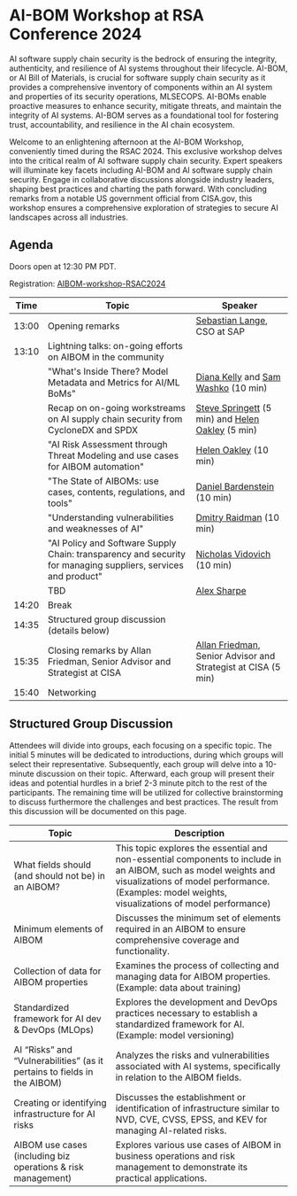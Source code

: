 # AI-BOM Workshop at RSA Conference 2024

AI software supply chain security is the bedrock of ensuring the integrity, authenticity, and resilience of AI systems throughout their lifecycle. AI-BOM, or AI Bill of Materials, is crucial for software supply chain security as it provides a comprehensive inventory of components within an AI system and properties of its security operations, MLSECOPS. AI-BOMs enable proactive measures to enhance security, mitigate threats, and maintain the integrity of AI systems. AI-BOM serves as a foundational tool for fostering trust, accountability, and resilience in the AI chain ecosystem.

Welcome to an enlightening afternoon at the AI-BOM Workshop, conveniently timed during the RSAC 2024. This exclusive workshop delves into the critical realm of AI software supply chain security. Expert speakers will illuminate key facets including AI-BOM and AI software supply chain security. Engage in collaborative discussions alongside industry leaders, shaping best practices and charting the path forward. With concluding remarks from a notable US government official from CISA.gov, this workshop ensures a comprehensive exploration of strategies to secure AI landscapes across all industries.


## Agenda
Doors open at 12:30 PM PDT.

Registration: [AIBOM-workshop-RSAC2024](https://lu.ma/AIBOM-workshop-RSAC2024)

| Time       | Topic                                                               | Speaker                                   |
|------------|----------------------------------------------------------------------|-------------------------------------------|
| 13:00      | Opening remarks                      | [Sebastian Lange](https://www.linkedin.com/in/selange/), CSO at SAP                          |
| 13:10      | Lightning talks: on-going efforts on AIBOM in the community         |                                           |
|            | "What's Inside There? Model Metadata and Metrics for AI/ML BoMs"    | [Diana Kelly](https://www.linkedin.com/in/dianakelleysecuritycurve/) and [Sam Washko](https://www.linkedin.com/in/sam-washko-097486aa/) (10 min)              |
|            | Recap on on-going workstreams on AI supply chain security from CycloneDX and SPDX          | [Steve Springett](https://www.linkedin.com/in/stevespringett/) (5 min) and [Helen Oakley](https://www.linkedin.com/in/helen-oakley/) (5 min)    |
|            | "AI Risk Assessment through Threat Modeling and use cases for AIBOM automation" | [Helen Oakley](https://www.linkedin.com/in/helen-oakley/) (10 min)   |
|            | "The State of AIBOMs: use cases, contents, regulations, and tools"  | [Daniel Bardenstein](https://www.linkedin.com/in/bardenstein/) (10 min)                       |
|            | "Understanding vulnerabilities and weaknesses of AI"                | [Dmitry Raidman](https://www.linkedin.com/in/draidman/) (10 min)                           |
|            | "AI Policy and Software Supply Chain: transparency and security for managing suppliers, services and product" | [Nicholas Vidovich](https://www.linkedin.com/in/nicholasvidovich/) (10 min)  |
|            |TBD | [Alex Sharpe](https://www.linkedin.com/in/alex-sharpe-3rd/)   |
| 14:20      | Break                                                               |                                           |
| 14:35      | Structured group discussion (details below) | |
| 15:35      | Closing remarks by Allan Friedman, Senior Advisor and Strategist at CISA | [Allan Friedman](https://www.linkedin.com/in/allanafriedman/), Senior Advisor and Strategist at CISA (5 min)                       |
| 15:40      | Networking                                                          |                                           |


## Structured Group Discussion

Attendees will divide into groups, each focusing on a specific topic. The initial 5 minutes will be dedicated to introductions, during which groups will select their representative. Subsequently, each group will delve into a 10-minute discussion on their topic. Afterward, each group will present their ideas and potential hurdles in a brief 2-3 minute pitch to the rest of the participants. The remaining time will be utilized for collective brainstorming to discuss furthermore the challenges and best practices. The result from this discussion will be documented on this page.

| Topic                                                                                        | Description                                                                                                        |
|----------------------------------------------------------------------------------------------|--------------------------------------------------------------------------------------------------------------------|
| What fields should (and should not be) in an AIBOM? | This topic explores the essential and non-essential components to include in an AIBOM, such as model weights and visualizations of model performance. (Examples: model weights, visualizations of model performance) |
| Minimum elements of AIBOM                                                                           | Discusses the minimum set of elements required in an AIBOM to ensure comprehensive coverage and functionality.        |
| Collection of data for AIBOM properties                                  | Examines the process of collecting and managing data for AIBOM properties. (Example: data about training)  |
| Standardized framework for AI dev & DevOps (MLOps)                   | Explores the development and DevOps practices necessary to establish a standardized framework for AI. (Example: model versioning) |
| AI “Risks” and “Vulnerabilities” (as it pertains to fields in the AIBOM)                      | Analyzes the risks and vulnerabilities associated with AI systems, specifically in relation to the AIBOM fields.   |
| Creating or identifying infrastructure for AI risks            | Discusses the establishment or identification of infrastructure similar to NVD, CVE, CVSS, EPSS, and KEV for managing AI-related risks. |
| AIBOM use cases (including biz operations & risk management)                                  | Explores various use cases of AIBOM in business operations and risk management to demonstrate its practical applications. |

